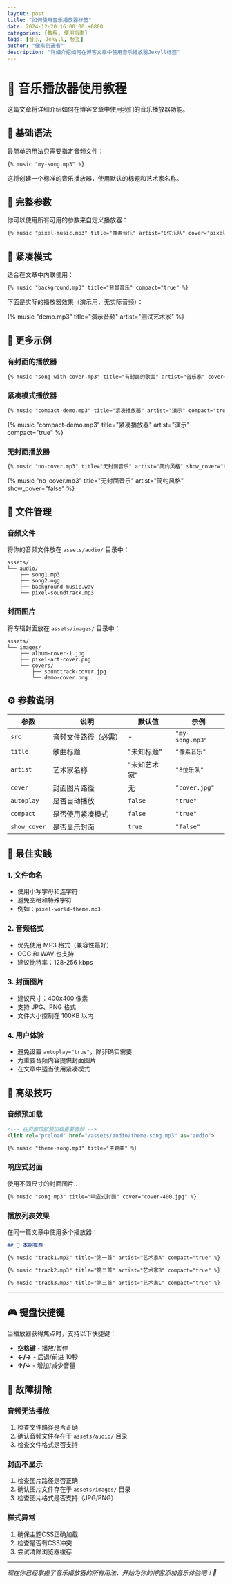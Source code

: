 ```yaml
---
layout: post
title: "如何使用音乐播放器标签"
date: 2024-12-20 16:00:00 +0800
categories: [教程, 使用指南]
tags: [音乐, Jekyll, 标签]
author: "像素创造者"
description: "详细介绍如何在博客文章中使用音乐播放器Jekyll标签"
---
```


# 📖 音乐播放器使用教程

这篇文章将详细介绍如何在博客文章中使用我们的音乐播放器功能。

## 🎵 基础语法

最简单的用法只需要指定音频文件：

```markdown
{% music "my-song.mp3" %}
```

这将创建一个标准的音乐播放器，使用默认的标题和艺术家名称。

## 🎨 完整参数

你可以使用所有可用的参数来自定义播放器：

```markdown
{% music "pixel-music.mp3" title="像素音乐" artist="8位乐队" cover="pixel-cover.jpg" %}
```

## 📱 紧凑模式

适合在文章中内联使用：

```markdown
{% music "background.mp3" title="背景音乐" compact="true" %}
```

下面是实际的播放器效果（演示用，无实际音频）：

{% music "demo.mp3" title="演示音频" artist="测试艺术家" %}

## 🎼 更多示例

### 有封面的播放器

```markdown
{% music "song-with-cover.mp3" title="有封面的歌曲" artist="音乐家" cover="album-art.jpg" %}
```

### 紧凑模式播放器

```markdown
{% music "compact-demo.mp3" title="紧凑播放器" artist="演示" compact="true" %}
```

{% music "compact-demo.mp3" title="紧凑播放器" artist="演示" compact="true" %}

### 无封面播放器

```markdown
{% music "no-cover.mp3" title="无封面音乐" artist="简约风格" show_cover="false" %}
```

{% music "no-cover.mp3" title="无封面音乐" artist="简约风格" show_cover="false" %}

## 📁 文件管理

### 音频文件

将你的音频文件放在 `assets/audio/` 目录中：

```
assets/
└── audio/
    ├── song1.mp3
    ├── song2.ogg
    ├── background-music.wav
    └── pixel-soundtrack.mp3
```

### 封面图片

将专辑封面放在 `assets/images/` 目录中：

```
assets/
└── images/
    ├── album-cover-1.jpg
    ├── pixel-art-cover.png
    └── covers/
        ├── soundtrack-cover.jpg
        └── demo-cover.png
```

## ⚙️ 参数说明

| 参数 | 说明 | 默认值 | 示例 |
|------|------|--------|------|
| `src` | 音频文件路径（必需） | - | `"my-song.mp3"` |
| `title` | 歌曲标题 | "未知标题" | `"像素音乐"` |
| `artist` | 艺术家名称 | "未知艺术家" | `"8位乐队"` |
| `cover` | 封面图片路径 | 无 | `"cover.jpg"` |
| `autoplay` | 是否自动播放 | `false` | `"true"` |
| `compact` | 是否使用紧凑模式 | `false` | `"true"` |
| `show_cover` | 是否显示封面 | `true` | `"false"` |

## 🎯 最佳实践

### 1. 文件命名
- 使用小写字母和连字符
- 避免空格和特殊字符
- 例如：`pixel-world-theme.mp3`

### 2. 音频格式
- 优先使用 MP3 格式（兼容性最好）
- OGG 和 WAV 也支持
- 建议比特率：128-256 kbps

### 3. 封面图片
- 建议尺寸：400x400 像素
- 支持 JPG、PNG 格式
- 文件大小控制在 100KB 以内

### 4. 用户体验
- 避免设置 `autoplay="true"`，除非确实需要
- 为重要音频内容提供封面图片
- 在文章中适当使用紧凑模式

## 🚀 高级技巧

### 音频预加载

```markdown
<!-- 在页面顶部预加载重要音频 -->
<link rel="preload" href="/assets/audio/theme-song.mp3" as="audio">

{% music "theme-song.mp3" title="主题曲" %}
```

### 响应式封面

使用不同尺寸的封面图片：

```markdown
{% music "song.mp3" title="响应式封面" cover="cover-400.jpg" %}
```

### 播放列表效果

在同一篇文章中使用多个播放器：

```markdown
## 🎵 本期推荐

{% music "track1.mp3" title="第一首" artist="艺术家A" compact="true" %}

{% music "track2.mp3" title="第二首" artist="艺术家B" compact="true" %}

{% music "track3.mp3" title="第三首" artist="艺术家C" compact="true" %}
```

---

## 🎮 键盘快捷键

当播放器获得焦点时，支持以下快捷键：

- **空格键** - 播放/暂停
- **←/→** - 后退/前进 10秒  
- **↑/↓** - 增加/减少音量

## 🐛 故障排除

### 音频无法播放
1. 检查文件路径是否正确
2. 确认音频文件存在于 `assets/audio/` 目录
3. 检查文件格式是否支持

### 封面不显示
1. 检查图片路径是否正确
2. 确认图片文件存在于 `assets/images/` 目录
3. 检查图片格式是否支持（JPG/PNG）

### 样式异常
1. 确保主题CSS正确加载
2. 检查是否有CSS冲突
3. 尝试清除浏览器缓存

---

*现在你已经掌握了音乐播放器的所有用法，开始为你的博客添加音乐体验吧！🎵*